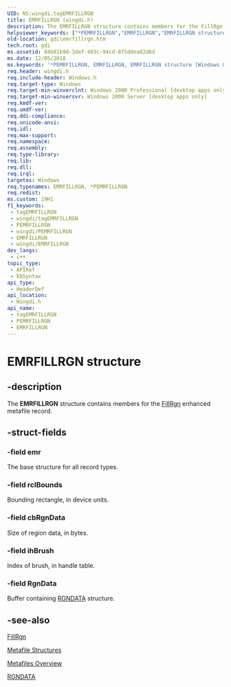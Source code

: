 ```yaml
---
UID: NS:wingdi.tagEMRFILLRGN
title: EMRFILLRGN (wingdi.h)
description: The EMRFILLRGN structure contains members for the FillRgn enhanced metafile record.
helpviewer_keywords: ["*PEMRFILLRGN","EMRFILLRGN","EMRFILLRGN structure [Windows GDI]","PEMRFILLRGN","PEMRFILLRGN structure pointer [Windows GDI]","_win32_EMRFILLRGN_str","gdi.emrfillrgn","wingdi/EMRFILLRGN","wingdi/PEMRFILLRGN"]
old-location: gdi\emrfillrgn.htm
tech.root: gdi
ms.assetid: 84b81b9d-3def-403c-94cd-8f5ddea02d6d
ms.date: 12/05/2018
ms.keywords: '*PEMRFILLRGN, EMRFILLRGN, EMRFILLRGN structure [Windows GDI], PEMRFILLRGN, PEMRFILLRGN structure pointer [Windows GDI], _win32_EMRFILLRGN_str, gdi.emrfillrgn, wingdi/EMRFILLRGN, wingdi/PEMRFILLRGN'
req.header: wingdi.h
req.include-header: Windows.h
req.target-type: Windows
req.target-min-winverclnt: Windows 2000 Professional [desktop apps only]
req.target-min-winversvr: Windows 2000 Server [desktop apps only]
req.kmdf-ver: 
req.umdf-ver: 
req.ddi-compliance: 
req.unicode-ansi: 
req.idl: 
req.max-support: 
req.namespace: 
req.assembly: 
req.type-library: 
req.lib: 
req.dll: 
req.irql: 
targetos: Windows
req.typenames: EMRFILLRGN, *PEMRFILLRGN
req.redist: 
ms.custom: 19H1
f1_keywords:
 - tagEMRFILLRGN
 - wingdi/tagEMRFILLRGN
 - PEMRFILLRGN
 - wingdi/PEMRFILLRGN
 - EMRFILLRGN
 - wingdi/EMRFILLRGN
dev_langs:
 - c++
topic_type:
 - APIRef
 - kbSyntax
api_type:
 - HeaderDef
api_location:
 - Wingdi.h
api_name:
 - tagEMRFILLRGN
 - PEMRFILLRGN
 - EMRFILLRGN
---
```


# EMRFILLRGN structure


## -description

The <b>EMRFILLRGN</b> structure contains members for the <a href="/windows/desktop/api/wingdi/nf-wingdi-fillrgn">FillRgn</a> enhanced metafile record.

## -struct-fields

### -field emr

The base structure for all record types.

### -field rclBounds

Bounding rectangle, in device units.

### -field cbRgnData

Size of region data, in bytes.

### -field ihBrush

Index of brush, in handle table.

### -field RgnData

Buffer containing <a href="/windows/desktop/api/wingdi/ns-wingdi-rgndata">RGNDATA</a> structure.

## -see-also

<a href="/windows/desktop/api/wingdi/nf-wingdi-fillrgn">FillRgn</a>



<a href="/windows/desktop/gdi/metafile-structures">Metafile Structures</a>



<a href="/windows/desktop/gdi/metafiles">Metafiles Overview</a>



<a href="/windows/desktop/api/wingdi/ns-wingdi-rgndata">RGNDATA</a>

